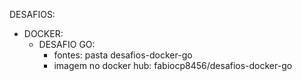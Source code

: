 DESAFIOS:

- DOCKER:
	- DESAFIO GO:
		- fontes: pasta desafios-docker-go
		- imagem no docker hub: fabiocp8456/desafios-docker-go
